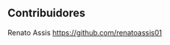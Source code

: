 
## Contribuidores


<!-- ALL-CONTRIBUTORS-LIST:START - Do not remove or modify this section -->

Renato Assis <https://github.com/renatoassis01>

